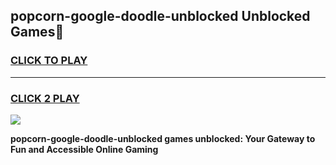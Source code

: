 
## popcorn-google-doodle-unblocked Unblocked Games👋
<h3>
<a href="https://news.freeplayer.one?title=popcorn-google-doodle-unblocked&ref=16F">CLICK TO PLAY</a></h3>
<hr>

<h3>
<a href="https://news.freeplayer.one?title=popcorn-google-doodle-unblocked&ref=16F">CLICK 2 PLAY</a>
  
</h3>

<a href="https://news.freeplayer.one?title=popcorn-google-doodle-unblocked&ref=16F/"><img src="https://clearcache.store/games.png"></a>


**popcorn-google-doodle-unblocked games unblocked: Your Gateway to Fun and Accessible Online Gaming**
